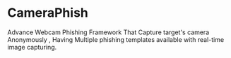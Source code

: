 # CameraPhish
Advance Webcam Phishing Framework That Capture target's camera Anonymously , Having Multiple phishing templates available with real-time image capturing.
